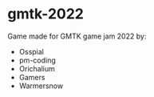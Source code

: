 # gmtk-2022

Game made for GMTK game jam 2022 by:
- Osspial
- pm-coding
- Orichalium
- Gamers
- Warmersnow